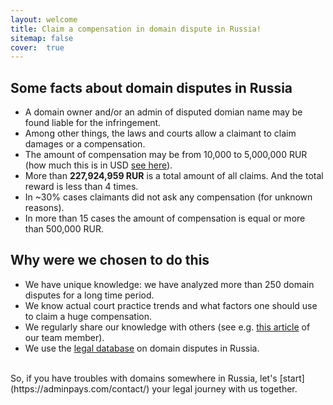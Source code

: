 ```yaml
---
layout: welcome
title: Claim a compensation in domain dispute in Russia!
sitemap: false
cover:  true
---
```



## Some facts about domain disputes in Russia

* A domain owner and/or an admin of disputed domian name may be found liable for the infringement.
* Among other things, the laws and courts allow a claimant to claim damages or a compensation.
* The amount of compensation may be from 10,000 to 5,000,000 RUR (how much this is in USD [see here](https://www.xe.com/currencyconverter/convert/?Amount=1&From=RUB&To=USD)).
* More than **227,924,959 RUR** is a total amount of all claims. And the total reward is less than 4 times.
* In ~30% cases claimants did not ask any compensation (for unknown reasons).
* In more than 15 cases the amount of compensation is equal or more than 500,000 RUR.

## Why were we chosen to do this

* We have unique knowledge: we have analyzed more than 250 domain disputes for a long time period. 
* We know actual court practice trends and what factors one should use to claim a huge compensation.
* We regularly share our knowledge with others (see e.g. [this article](https://www.worldtrademarkreview.com/brand-management/domain-name-disputes-in-russia-how-get-most-compensation-in-court) of our team member).
* We use the [legal database](https://github.com/xCounsel/kardamon/tree/master/English/premium) on domain disputes in Russia.

<br/>
So, if you have troubles with domains somewhere in Russia, let's [start](https://adminpays.com/contact/) your legal journey with us together.


[documentation]: docs/README.md
[install]: docs/install.md
[upgrade]: docs/upgrade.md
[config]: docs/config.md
